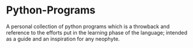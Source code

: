 # Python-Programs
A personal collection of python programs which is a throwback and reference to the efforts put in the learning phase of the language; intended as a guide and an inspiration for any neophyte. 

